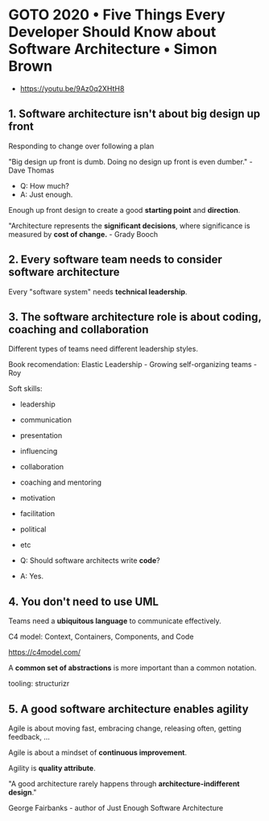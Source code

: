 # GOTO 2020 • Five Things Every Developer Should Know about Software Architecture • Simon Brown

- <https://youtu.be/9Az0q2XHtH8>

## 1. Software architecture isn't about big design up front

Responding to change over following a plan

"Big design up front is dumb. Doing no design up front is even dumber." - Dave Thomas

- Q: How much?
- A: Just enough.

Enough up front design to create a good **starting point** and **direction**.


"Architecture represents the **significant decisions**, where significance is measured by **cost of change.** - Grady Booch


## 2. Every software team needs to consider software architecture

Every "software system" needs **technical leadership**.


## 3. The software architecture role is about coding, coaching and collaboration

Different types of teams need different leadership styles.

Book recomendation: Elastic Leadership - Growing self-organizing teams - Roy

Soft skills:

- leadership
- communication
- presentation
- influencing
- collaboration
- coaching and mentoring
- motivation
- facilitation
- political
- etc

- Q: Should software architects write **code**?
- A: Yes.



## 4. You don't need to use UML

Teams need a **ubiquitous language** to communicate effectively.

C4 model: Context, Containers, Components, and Code

<https://c4model.com/>

A **common set of abstractions** is more important than a common notation.

tooling: structurizr


## 5. A good software architecture enables agility

Agile is about moving fast, embracing change, releasing often, getting feedback, ...

Agile is about a mindset of **continuous improvement**.

Agility is **quality attribute**.

"A good architecture rarely happens through **architecture-indifferent design**."

George Fairbanks - author of Just Enough Software Architecture



